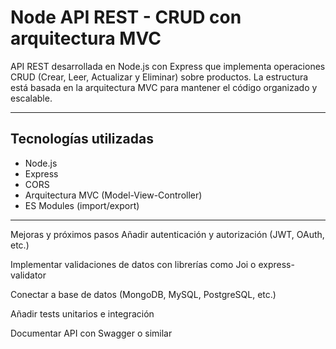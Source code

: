 # Node API REST - CRUD con arquitectura MVC

API REST desarrollada en Node.js con Express que implementa operaciones CRUD (Crear, Leer, Actualizar y Eliminar) sobre productos. La estructura está basada en la arquitectura MVC para mantener el código organizado y escalable.

---

## Tecnologías utilizadas

- Node.js
- Express
- CORS
- Arquitectura MVC (Model-View-Controller)
- ES Modules (import/export)

---

Mejoras y próximos pasos
Añadir autenticación y autorización (JWT, OAuth, etc.)

Implementar validaciones de datos con librerías como Joi o express-validator

Conectar a base de datos (MongoDB, MySQL, PostgreSQL, etc.)

Añadir tests unitarios e integración

Documentar API con Swagger o similar



